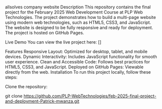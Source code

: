 allsolves company website
Description
This repository contains the final project for the February 2025 Web Development Course at PLP Web Technologies. The project demonstrates how to build a multi-page website using modern web technologies, such as HTML5, CSS3, and JavaScript. The website is designed to be fully responsive and ready for deployment. The project is hosted on GitHub Pages.

Live Demo
You can view the live project here:
[]

Features
Responsive Layout: Optimized for desktop, tablet, and mobile devices.
Dynamic Interactivity: Includes JavaScript functionality for smooth user experience.
Clean and Accessible Code: Follows best practices for HTML5, CSS3, and JavaScript.
Deployed on GitHub Pages: Viewable directly from the web.
Installation
To run this project locally, follow these steps:

Clone the repository:

git clone https://github.com/PLP-WebTechnologies/feb-2025-final-project-and-deployment-Patrick-mwanza.git




